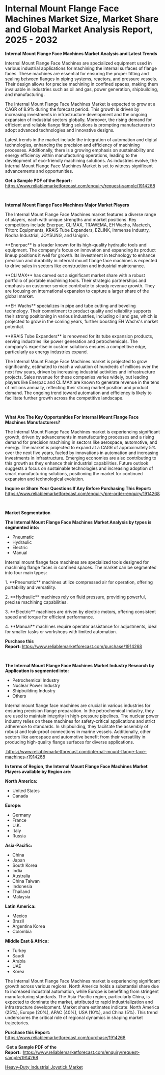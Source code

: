 <p><h1>Internal Mount Flange Face Machines Market Size, Market Share and Global Market Analysis Report, 2025 - 2032</h1></p><p><strong>Internal Mount Flange Face Machines Market Analysis and Latest Trends</strong></p>
<p><p>Internal Mount Flange Face Machines are specialized equipment used in various industrial applications for machining the internal surfaces of flange faces. These machines are essential for ensuring the proper fitting and sealing between flanges in piping systems, reactors, and pressure vessels. Their design allows for precise machining in confined spaces, making them invaluable in industries such as oil and gas, power generation, shipbuilding, and manufacturing.</p><p>The Internal Mount Flange Face Machines Market is expected to grow at a CAGR of 8.9% during the forecast period. This growth is driven by increasing investments in infrastructure development and the ongoing expansion of industrial sectors globally. Moreover, the rising demand for efficient and reliable flange fitting solutions is prompting manufacturers to adopt advanced technologies and innovative designs.</p><p>Latest trends in the market include the integration of automation and digital technologies, enhancing the precision and efficiency of machining processes. Additionally, there is a growing emphasis on sustainability and energy efficiency within manufacturing operations, leading to the development of eco-friendly machining solutions. As industries evolve, the Internal Mount Flange Face Machines Market is set to witness significant advancements and opportunities.</p></p>
<p><strong>Get a Sample PDF of the Report:&nbsp;</strong> <a href="https://www.reliablemarketforecast.com/enquiry/request-sample/1914268?utm_campaign=2212&utm_medium=2&utm_source=Github&utm_content=ia&utm_term=01032025&utm_id=internal-mount-flange-face-machines">https://www.reliablemarketforecast.com/enquiry/request-sample/1914268</a></p>
<p>&nbsp;</p>
<p><strong>Internal Mount Flange Face Machines Major Market Players</strong></p>
<p><p>The Internal Mount Flange Face Machines market features a diverse range of players, each with unique strengths and market positions. Key competitors include Enerpac, CLIMAX, TRAWEMA, EH Wachs, Mactech, Tritorc Equipments, KRAIS Tube Expanders, EZLINK, Immense Industry, Nodha Industrial, JOYSUNG, and Unigrin.</p><p>**Enerpac** is a leader known for its high-quality hydraulic tools and equipment. The company's focus on innovation and expanding its product lineup positions it well for growth. Its investment in technology to enhance precision and durability in internal mount flange face machines is expected to drive sales in sectors like construction and industrial maintenance.</p><p>**CLIMAX** has carved out a significant market share with a robust portfolio of portable machining tools. Their strategic partnerships and emphasis on customer service contribute to steady revenue growth. They are focusing on international expansion to capture a larger share of the global market.</p><p>**EH Wachs** specializes in pipe and tube cutting and beveling technology. Their commitment to product quality and reliability supports their strong positioning in various industries, including oil and gas, which is projected to grow in the coming years, further boosting EH Wachs's market potential.</p><p>**KRAIS Tube Expanders** is renowned for its tube expansion products, serving industries like power generation and petrochemicals. The company's expertise in custom solutions ensures a competitive edge, particularly as energy industries expand.</p><p>The Internal Mount Flange Face Machines market is projected to grow significantly, estimated to reach a valuation of hundreds of millions over the next few years, driven by increasing industrial activities and infrastructure projects. Sales revenue for these companies varies widely, but leading players like Enerpac and CLIMAX are known to generate revenue in the tens of millions annually, reflecting their strong market position and product demand. The ongoing trend toward automation and efficiency is likely to facilitate further growth across the competitive landscape.</p></p>
<p>&nbsp;</p>
<p><strong>What Are The Key Opportunities For Internal Mount Flange Face Machines Manufacturers?</strong></p>
<p><p>The Internal Mount Flange Face Machines market is experiencing significant growth, driven by advancements in manufacturing processes and a rising demand for precision machining in sectors like aerospace, automotive, and energy. The market is projected to expand at a CAGR of approximately 5% over the next five years, fueled by innovations in automation and increasing investments in infrastructure. Emerging economies are also contributing to this growth as they enhance their industrial capabilities. Future outlook suggests a focus on sustainable technologies and increasing adoption of smart manufacturing solutions, positioning the market for continued expansion and technological evolution.</p></p>
<p><strong>Inquire or Share Your Questions If Any Before Purchasing This Report:</strong> <a href="https://www.reliablemarketforecast.com/enquiry/pre-order-enquiry/1914268?utm_campaign=2212&utm_medium=2&utm_source=Github&utm_content=ia&utm_term=01032025&utm_id=internal-mount-flange-face-machines">https://www.reliablemarketforecast.com/enquiry/pre-order-enquiry/1914268</a></p>
<p>&nbsp;</p>
<p><strong>Market Segmentation</strong></p>
<p><strong>The Internal Mount Flange Face Machines Market Analysis by types is segmented into:</strong></p>
<p><ul><li>Pneumatic</li><li>Hydraulic</li><li>Electric</li><li>Manual</li></ul></p>
<p><p>Internal mount flange face machines are specialized tools designed for machining flange faces in confined spaces. The market can be segmented into four main types: </p><p>1. **Pneumatic** machines utilize compressed air for operation, offering portability and versatility.</p><p>2. **Hydraulic** machines rely on fluid pressure, providing powerful, precise machining capabilities.</p><p>3. **Electric** machines are driven by electric motors, offering consistent speed and torque for efficient performance.</p><p>4. **Manual** machines require operator assistance for adjustments, ideal for smaller tasks or workshops with limited automation.</p></p>
<p><strong>Purchase this Report:&nbsp;</strong><a href="https://www.reliablemarketforecast.com/purchase/1914268?utm_campaign=2212&utm_medium=2&utm_source=Github&utm_content=ia&utm_term=01032025&utm_id=internal-mount-flange-face-machines">https://www.reliablemarketforecast.com/purchase/1914268</a></p>
<p>&nbsp;</p>
<p><strong>The Internal Mount Flange Face Machines Market Industry Research by Application is segmented into:</strong></p>
<p><ul><li>Petrochemical Industry</li><li>Nuclear Power Industry</li><li>Shipbuilding Industry</li><li>Others</li></ul></p>
<p><p>Internal mount flange face machines are crucial in various industries for ensuring precision flange preparation. In the petrochemical industry, they are used to maintain integrity in high-pressure pipelines. The nuclear power industry relies on these machines for safety-critical applications and strict adherence to standards. In shipbuilding, they facilitate the assembly of robust and leak-proof connections in marine vessels. Additionally, other sectors like aerospace and automotive benefit from their versatility in producing high-quality flange surfaces for diverse applications.</p></p>
<p><a href="https://www.reliablemarketforecast.com/internal-mount-flange-face-machines-r1914268?utm_campaign=2212&utm_medium=2&utm_source=Github&utm_content=ia&utm_term=01032025&utm_id=internal-mount-flange-face-machines">&nbsp;https://www.reliablemarketforecast.com/internal-mount-flange-face-machines-r1914268</a></p>
<p><strong>In terms of Region, the Internal Mount Flange Face Machines Market Players available by Region are:</strong></p>
<p>
    <p> <strong> North America: </strong>
        <ul>
            <li>United States</li>
            <li>Canada</li>
        </ul>
        </p> 
    <p> <strong> Europe: </strong>
        <ul>
            <li>Germany</li>
            <li>France</li>
            <li>U.K.</li>
            <li>Italy</li>
            <li>Russia</li>
        </ul>
        </p> 
    <p> <strong> Asia-Pacific: </strong>
        <ul>
            <li>China</li>
            <li>Japan</li>
            <li>South Korea</li>
            <li>India</li>
            <li>Australia</li>
            <li>China Taiwan</li>
            <li>Indonesia</li>
            <li>Thailand</li>
            <li>Malaysia</li>
        </ul>
        </p> 
    <p> <strong> Latin America: </strong>
        <ul>
            <li>Mexico</li>
            <li>Brazil</li>
            <li>Argentina Korea</li>
            <li>Colombia</li>
        </ul>
        </p> 
    <p> <strong> Middle East & Africa: </strong>
        <ul>
            <li>Turkey</li>
            <li>Saudi</li>
            <li>Arabia</li>
            <li>UAE</li>
            <li>Korea</li>
        </ul>
    </p>
    </p>
<p><p>The Internal Mount Flange Face Machines market is experiencing significant growth across various regions. North America holds a substantial share due to increased industrial automation, while Europe is benefiting from stringent manufacturing standards. The Asia-Pacific region, particularly China, is expected to dominate the market, attributed to rapid industrialization and infrastructure development. Market share estimates indicate: North America (25%), Europe (20%), APAC (40%), USA (10%), and China (5%). This trend underscores the critical role of regional dynamics in shaping market trajectories.</p></p>
<p><strong>Purchase this Report: </strong><a href="https://www.reliablemarketforecast.com/purchase/1914268?utm_campaign=2212&utm_medium=2&utm_source=Github&utm_content=ia&utm_term=01032025&utm_id=internal-mount-flange-face-machines">https://www.reliablemarketforecast.com/purchase/1914268</a></p>
<p>&nbsp;<strong>Get a Sample PDF of the Report:&nbsp;&nbsp;</strong><a href="https://www.reliablemarketforecast.com/enquiry/request-sample/1914268?utm_campaign=2212&utm_medium=2&utm_source=Github&utm_content=ia&utm_term=01032025&utm_id=internal-mount-flange-face-machines">https://www.reliablemarketforecast.com/enquiry/request-sample/1914268</a></p>
<p><strong></strong></p>
<p><p><a href="https://github.com/AshrafKhan865/Market-Research-Report-List-1/blob/main/heavy-duty-industrial-joystick-market.md?utm_campaign=2212&utm_medium=2&utm_source=Github&utm_content=ia&utm_term=01032025&utm_id=internal-mount-flange-face-machines">Heavy-Duty Industrial Joystick Market</a></p></p>